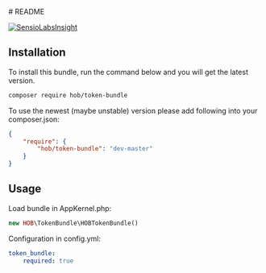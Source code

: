 # README

[![SensioLabsInsight](https://insight.sensiolabs.com/projects/397e9aab-d4d2-4ef0-a947-7236a4d1adae/big.png)](https://insight.sensiolabs.com/projects/397e9aab-d4d2-4ef0-a947-7236a4d1adae)

## Installation
To install this bundle, run the command below and you will get the latest version.

``` bash
composer require hob/token-bundle
```

To use the newest (maybe unstable) version please add following into your composer.json:

``` json
{
    "require": {
        "hob/token-bundle": "dev-master"
    }
}
```


## Usage
Load bundle in AppKernel.php:
``` php
new HOB\TokenBundle\HOBTokenBundle()
```

Configuration in config.yml:
``` yaml
token_bundle:
    required: true
```
